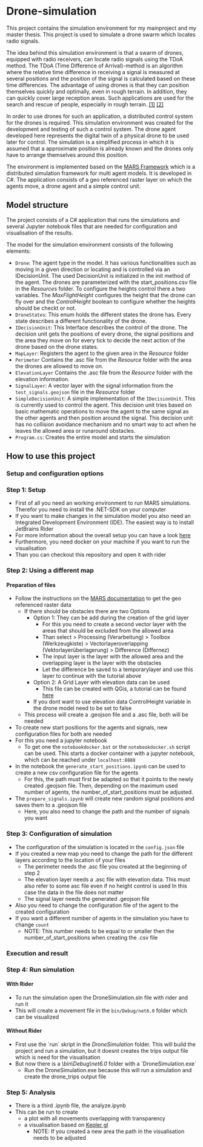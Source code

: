 # Drone-simulation

This project contains the simulation environment for my mainproject and my master thesis.
This project is used to simulate a drone swarm which locates radio signals. 

The idea behind this simulation environment is that a swarm of drones, equipped with radio receivers, can locate radio signals using the TDoA method. The TDoA (Time Difference of Arrival)-method is an algorithm where the relative time difference in receiving a signal is measured at several positions and the position of the signal is calculated based on these time differences.
The advantage of using drones is that they can position themselves quickly and optimally, even in rough terrain. In addition, they can quickly cover large reception areas. Such applications are used for the search and rescue of people, especially in rough terrain. [[1]](https://ieeexplore.ieee.org/abstract/document/8746312) [[2]](https://dl.acm.org/doi/abs/10.3233/978-1-61499-672-9-1777)

In order to use drones for such an application, a distributed control system for the drones is required. This simulation environment was created for the development and testing of such a control system. The drone agent developed here represents the digital twin of a physical drone to be used later for control. The simulation is a simplified process in which it is assumed that a approximate position is already known and the drones only have to arrange themselves around this position.

The environment is implemented based on the [MARS Framework](https://www.mars-group.org/) which is a distributed simulation framework for multi agent models. It is developed in C#.
The application consists of a geo referenced raster layer on which the agents move, a drone agent and a simple control unit.

## Model structure

The project consists of a C# application that runs the simulations and several Jupyter notebook files that are needed for configuration and visualisation of the results.

The model for the simulation environment consists of the following elements:
- `Drone`: The agent type in the model. It has various functionalities such as moving in a given direction or locating and is controlled via an IDecisionUnit. The used DecisionUnit is initialized in the init method of the agent. The drones are parameterized with the start_positions.csv file in the _Resources_ folder. To configure the heights control there a two variables. The  _MaxFlightHeight_ configures the height that the drone can fly over and the _ControlHeight_ boolean to configure whether the heights should be checkt or not. 
- `DroneStates`: This enum holds the different states the drone has. Every state describes a different functionality of the drone.
- `IDecisionUnit`: This Interface describes the control of the drone. The decision unit gets the positions of every drone, the signal positions and the area they move on for every tick to decide the next action of the drone based on the drone states.
- `MapLayer`: Registers the agent to the given area in the _Resource_ folder
- `Perimeter` Contains the .asc file from the _Resource_ folder with the area the drones are allowed to move on.
- `ElevationLayer` Contains the .asc file from the _Resource_ folder with the elevation information.
- `SignalLayer`: A vector layer with the signal information from the `test_signals.geojson` file in the _Resource_ folder
- `SimpleDecisionUnit`: A simple implementation of the `IDecisionUnit`. This is currently used to control the agent. This decision unit tries based on basic mathematic operations to move the agent to the same signal as the other agents and then position around the signal. This decision unit has no collision avoidance mechanism and no smart way to act when he leaves the allowed area or runaround obstacles.
- `Program.cs`: Creates the entire model and starts the simulation

## How to use this project
### Setup and configuration options

### Step 1: Setup
- First of all you need an working environment to run MARS simulations. Therefor you need to install the .NET-SDK on your computer
- If you want to make changes in the simulation model you also need an Integrated Development Environment (IDE). The easiest way is to install JetBrains Rider
- For more information about the overall setup you can have a look [here](https://www.mars-group.org/docs/tutorial/installation)
- Furthermore, you need docker on your machine if you want to run the visualisation
- Than you can checkout this repository and open it with rider

### Step 2: Using a different map

#### Preparation of files
- Follow the instructions on the [MARS documentation](https://mars.haw-hamburg.de/articles/core/tutorials/create_vector_layer_raster_layer.html) to get the geo referenced raster data
  - If there should be obstacles there are two Options
    - Option 1: They can be add during the creation of the grid layer
      - For this you need to create a second vector layer with the areas that should be excluded from the allowed area
      - Than select > Processing (Verarbeitung) > Toolbox (Werkzeugkiste) > Vectorlayeroverlapping (Vektorlayerüberlagerung) > Difference (Differnez) 
      - The input layer is the layer with the allowed area and the overlapping layer is the layer with the obstacles
      - Let the difference be saved to a temporarylayer and use this layer to continue with the tutorial above
    - Option 2: A Grid Layer with elevation data can be used  
      - This file can be created with QGis, a tutorial can be found [here](https://www.gis-lernen.de/gk-l4-mit-hoehendaten-arbeiten/)
    - If you dont want to use elevation data ControlHeight variable in the drone model need to be set to false   
  - This process will create a .geojson file and a .asc file, both will be needed
- To create new start positions for the agents and signals, new configuration files for both are needed
- For this you need a jupyter notebook
  - To get one the `notebookdocker.bat` or the `notebookdocker.sh` script can be used. This starts a docker container with a jupyter notebook, which can be reached under `localhost:8888`
- In the notebook the `generate_start_positions.ipynb` can be used to create a new csv configuration file for the agents
  - For this, the path must first be adapted so that it points to the newly created .geojson file. Then, depending on the maximum used number of agents, the number_of_start_positions must be adjusted.
- The `prepare_signals.ipynb`  will create new random signal positions and saves them to a .geojson file 
  - Here, you also need to change the path and the number of signals you want
  
### Step 3: Configuration of simulation

- The configuration of the simulation is located in the `config.json` file 
- If you created a new map you need to change the path for the different layers according to the location of your files
  - The perimeter needs the .asc file you created at the beginning of step 2
  - The elevation layer needs a .asc file with elevation data. This must also refer to some asc file even if no height control is used In this case the data in the file does not matter
  - The signal layer needs the generated .geojson file
- Also you need to change the configuration file of the agent to the created configuration
- If you want a different number of agents in the simulation you have to change `count`
  - NOTE: This number needs to be equal to or smaller then the number_of_start_positions when creating the .csv file

### Execution and result
### Step 4: Run simulation

#### With Rider
- To run the simulation open the DroneSimulation.sln file with rider and run it
- This will create a movement file in the `bin/Debug/net6.0` folder which can be visualized

#### Without Rider
- First use the ´run´ skript in the _DroneSimulation_ folder. This will build the project and run a simulation, but it doesnt creates the trips output file which is need for the visualisation
- But now there is a _\bin\Debug\net6.0_ folder with a ´DroneSimulation.exe´ 
  - Run the DroneSimulation.exe because this will run a simulation and create the drone_trips output file

### Step 5: Analysis

- There is a third .ipynb file, the analyze.ipynb 
- This can be run to create
  - a plot with all movements overlapping with transparency
  - a visualisation based on [Kepler gl](https://kepler.gl/)
    - NOTE: If you created a new area the path in the visualisation needs to be adjusted 




